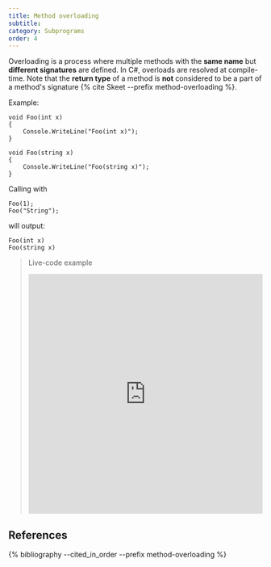 ```yaml
---
title: Method overloading
subtitle:
category: Subprograms
order: 4
---
```


Overloading is a process where multiple methods with the **same name** but **different signatures** are defined. In C#, overloads are resolved at compile-time. Note that the **return type** of a method is **not** considered to be a part of a method's signature {% cite Skeet --prefix method-overloading %}.

Example:

```
void Foo(int x)
{
    Console.WriteLine("Foo(int x)");
}

void Foo(string x)
{
    Console.WriteLine("Foo(string x)");
}
```

Calling with

```
Foo(1);
Foo("String");
```

will output:

```
Foo(int x)
Foo(string x)
```

> Live-code example
> <iframe width="100%" height="475" src="https://dotnetfiddle.net/Widget/QJPbGn" frameborder="0"></iframe>

## References

{% bibliography --cited_in_order --prefix method-overloading %}
